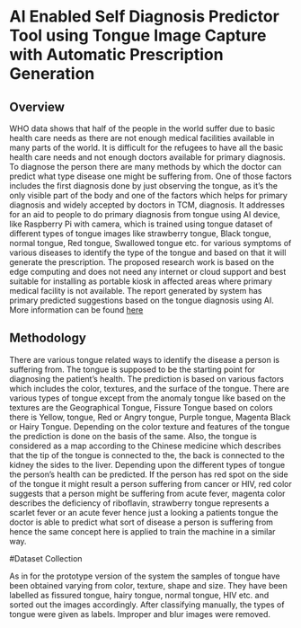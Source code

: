 # AI Enabled Self Diagnosis Predictor Tool using Tongue Image Capture with Automatic Prescription Generation



## Overview 
WHO data shows that half of the people in the world suffer due to basic health care needs as there are not enough medical facilities available in many parts of the world. It is difficult for the refugees to have all the basic health care needs and not enough doctors available for primary diagnosis. To diagnose the person there are many methods by which the doctor can predict what type disease one might be suffering from. One of those factors includes the first diagnosis done by just observing the tongue, as it’s the only visible part of the body and one of the factors which helps for primary diagnosis and widely accepted by doctors in TCM, diagnosis. It addresses for an aid to people to do primary diagnosis from tongue using AI device, like Raspberry Pi with camera, which is trained using tongue dataset of different types of tongue images like strawberry tongue, Black tongue, normal tongue, Red tongue, Swallowed tongue etc. for various symptoms of various diseases to identify the type of the tongue and based on that it will generate the prescription. The proposed research work is based on the edge computing and does not need any internet or cloud support and best suitable for installing as portable kiosk in affected areas where primary medical facility is not available. The report generated by system has primary predicted suggestions based on the tongue diagnosis using AI. More information can be found <a href="https://www.ijitee.org/wp-content/uploads/papers/v9i7s/G10080597S20.pdf" target="_blank">here</a>
## Methodology

There are various tongue related ways to identify the disease a person is suffering from. The tongue is supposed to be the starting point for diagnosing the patient’s health. The prediction is based on various factors which includes the color, textures, and the surface of the tongue. There are various types of tongue except from the anomaly tongue like based on the textures are the Geographical Tongue, Fissure Tongue based on colors there is Yellow, tongue, Red or Angry tongue, Purple tongue, Magenta Black or Hairy Tongue. Depending on the color texture and features of the tongue the prediction is done on the basis of the same. Also,
the tongue is considered as a map according to the Chinese medicine which describes that the tip of the tongue is connected to the, the back is connected to the kidney the sides to the liver. Depending upon the different types of tongue the person’s health can be predicted. If the person has red spot on the side of the tongue it might result a person suffering from cancer or HIV, red color suggests that a person might be suffering from acute fever, magenta color describes the deficiency of riboflavin, strawberry tongue represents a scarlet fever or an acute fever hence just a looking a patients tongue the doctor is able to predict what sort of disease a person is suffering from hence the same concept here is applied to train the machine in a similar way.

#Dataset Collection

As in for the prototype version of the system the samples of tongue have been obtained varying from color, texture, shape and size. They have been labelled as fissured tongue, hairy tongue, normal tongue, HIV etc. and sorted out the images accordingly. After classifying manually, the types of tongue were given as labels. Improper and blur images were removed.





